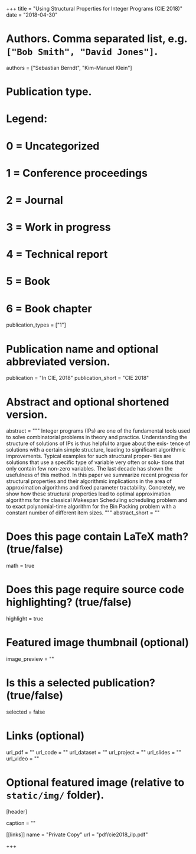+++
title = "Using Structural Properties for Integer Programs (CIE 2018)"
date = "2018-04-30"
# Authors. Comma separated list, e.g. `["Bob Smith", "David Jones"]`.
authors = ["Sebastian Berndt", "Kim-Manuel Klein"]

# Publication type.
# Legend:
# 0 = Uncategorized
# 1 = Conference proceedings
# 2 = Journal
# 3 = Work in progress
# 4 = Technical report
# 5 = Book
# 6 = Book chapter
publication_types = ["1"]

# Publication name and optional abbreviated version.
publication = "In CIE, 2018"
publication_short = "CIE 2018"

# Abstract and optional shortened version.
abstract = """
Integer programs (IPs) are one of the fundamental tools used
to solve combinatorial problems in theory and practice. Understanding
the structure of solutions of IPs is thus helpful to argue about the exis-
tence of solutions with a certain simple structure, leading to significant
algorithmic improvements. Typical examples for such structural proper-
ties are solutions that use a specific type of variable very often or solu-
tions that only contain few non-zero variables. The last decade has shown
the usefulness of this method. In this paper we summarize recent progress
for structural properties and their algorithmic implications in the area of
approximation algorithms and fixed parameter tractability. Concretely,
we show how these structural properties lead to optimal approximation
algorithms for the classical Makespan Scheduling scheduling problem
and to exact polynomial-time algorithm for the Bin Packing problem
with a constant number of different item sizes.
"""
abstract_short = ""

# Does this page contain LaTeX math? (true/false)
math = true

# Does this page require source code highlighting? (true/false)
highlight = true

# Featured image thumbnail (optional)
image_preview = ""

# Is this a selected publication? (true/false)
selected = false

# Links (optional)
url_pdf = ""
url_code = ""
url_dataset = ""
url_project = ""
url_slides = ""
url_video = ""

# Optional featured image (relative to `static/img/` folder).
[header]

caption = ""

[[links]]
    name = "Private Copy"
    url = "pdf/cie2018_ilp.pdf"
    
+++

